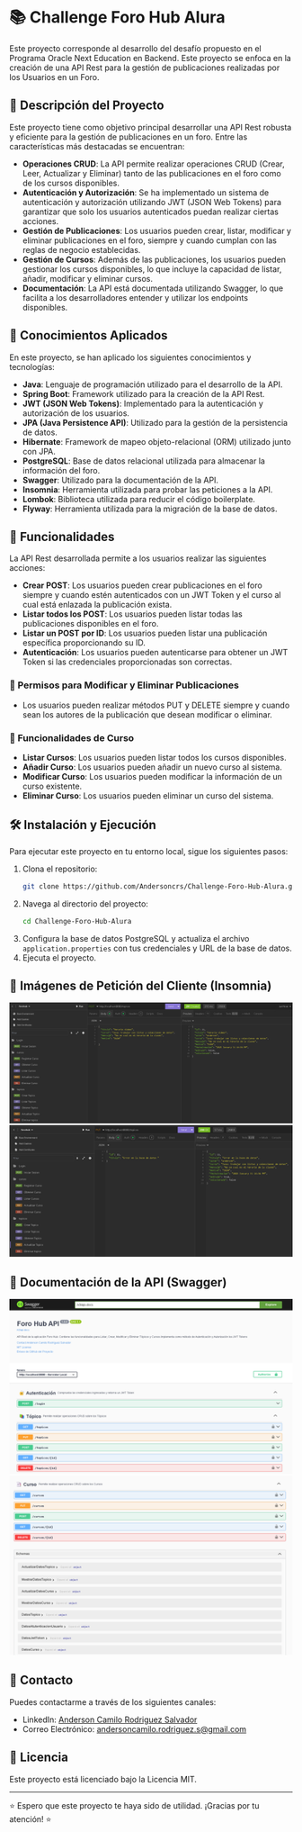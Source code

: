 # 📚 Challenge Foro Hub Alura

Este proyecto corresponde al desarrollo del desafío propuesto en el Programa Oracle Next Education en Backend. Este proyecto se enfoca en la creación de una API Rest para la gestión de publicaciones realizadas por los Usuarios en un Foro.

## 🌟 Descripción del Proyecto

Este proyecto tiene como objetivo principal desarrollar una API Rest robusta y eficiente para la gestión de publicaciones en un foro. Entre las características más destacadas se encuentran:

- **Operaciones CRUD**: La API permite realizar operaciones CRUD (Crear, Leer, Actualizar y Eliminar) tanto de las publicaciones en el foro como de los cursos disponibles.
- **Autenticación y Autorización**: Se ha implementado un sistema de autenticación y autorización utilizando JWT (JSON Web Tokens) para garantizar que solo los usuarios autenticados puedan realizar ciertas acciones.
- **Gestión de Publicaciones**: Los usuarios pueden crear, listar, modificar y eliminar publicaciones en el foro, siempre y cuando cumplan con las reglas de negocio establecidas.
- **Gestión de Cursos**: Además de las publicaciones, los usuarios pueden gestionar los cursos disponibles, lo que incluye la capacidad de listar, añadir, modificar y eliminar cursos.
- **Documentación**: La API está documentada utilizando Swagger, lo que facilita a los desarrolladores entender y utilizar los endpoints disponibles.

## 🌟 Conocimientos Aplicados

En este proyecto, se han aplicado los siguientes conocimientos y tecnologías:

- **Java**: Lenguaje de programación utilizado para el desarrollo de la API.
- **Spring Boot**: Framework utilizado para la creación de la API Rest.
- **JWT (JSON Web Tokens)**: Implementado para la autenticación y autorización de los usuarios.
- **JPA (Java Persistence API)**: Utilizado para la gestión de la persistencia de datos.
- **Hibernate**: Framework de mapeo objeto-relacional (ORM) utilizado junto con JPA.
- **PostgreSQL**: Base de datos relacional utilizada para almacenar la información del foro.
- **Swagger**: Utilizado para la documentación de la API.
- **Insomnia**: Herramienta utilizada para probar las peticiones a la API.
- **Lombok**: Biblioteca utilizada para reducir el código boilerplate.
- **Flyway**: Herramienta utilizada para la migración de la base de datos.

## 🚀 Funcionalidades

La API Rest desarrollada permite a los usuarios realizar las siguientes acciones:

- **Crear POST**: Los usuarios pueden crear publicaciones en el foro siempre y cuando estén autenticados con un JWT Token y el curso al cual está enlazada la publicación exista.
- **Listar todos los POST**: Los usuarios pueden listar todas las publicaciones disponibles en el foro.
- **Listar un POST por ID**: Los usuarios pueden listar una publicación específica proporcionando su ID.
- **Autenticación**: Los usuarios pueden autenticarse para obtener un JWT Token si las credenciales proporcionadas son correctas.

### 📌 Permisos para Modificar y Eliminar Publicaciones

- Los usuarios pueden realizar métodos PUT y DELETE siempre y cuando sean los autores de la publicación que desean modificar o eliminar.

### 🏫 Funcionalidades de Curso

- **Listar Cursos**: Los usuarios pueden listar todos los cursos disponibles.
- **Añadir Curso**: Los usuarios pueden añadir un nuevo curso al sistema.
- **Modificar Curso**: Los usuarios pueden modificar la información de un curso existente.
- **Eliminar Curso**: Los usuarios pueden eliminar un curso del sistema.

## 🛠️ Instalación y Ejecución

Para ejecutar este proyecto en tu entorno local, sigue los siguientes pasos:

1. Clona el repositorio:
   ```sh
   git clone https://github.com/Andersoncrs/Challenge-Foro-Hub-Alura.git
   ```
2. Navega al directorio del proyecto:
   ```sh
   cd Challenge-Foro-Hub-Alura
   ```
3. Configura la base de datos PostgreSQL y actualiza el archivo `application.properties` con tus credenciales y URL de la base de datos.
4. Ejecuta el proyecto.

## 📸 Imágenes de Petición del Cliente (Insomnia)
![](img/insomnia.png)
![](img/insomnia2.png)
## 📄 Documentación de la API (Swagger)
![](img/swagger.png)
![](img/Swagger2.png)
## 📢 Contacto

Puedes contactarme a través de los siguientes canales:
- LinkedIn: [Anderson Camilo Rodriguez Salvador](https://www.linkedin.com/in/andersoncrs) 
- Correo Electrónico: andersoncamilo.rodriguez.s@gmail.com

## 📜 Licencia

Este proyecto está licenciado bajo la Licencia MIT.

---

 ⭐ Espero que este proyecto te haya sido de utilidad. ¡Gracias por tu atención! ⭐